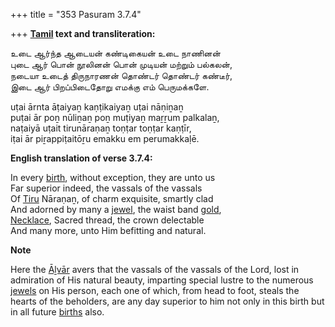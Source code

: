 +++
title = "353 Pasuram 3.7.4"

+++
**[Tamil](/definition/tamil#history "show Tamil definitions") text and transliteration:**

உடை ஆர்ந்த ஆடையன் கண்டிகையன் உடை நாணினன்  
புடை ஆர் பொன் நூலினன் பொன் முடியன் மற்றும் பல்கலன்,  
நடையா உடைத் திருநாரணன் தொண்டர் தொண்டர் கண்டீர்,  
இடை ஆர் பிறப்பிடைதோறு எமக்கு எம் பெருமக்களே.

uṭai ārnta āṭaiyaṉ kaṇṭikaiyaṉ uṭai nāṇiṉaṉ  
puṭai ār poṉ nūliṉaṉ poṉ muṭiyaṉ maṟṟum palkalaṉ,  
naṭaiyā uṭait tirunāraṇaṉ toṇṭar toṇṭar kaṇṭīr,  
iṭai ār piṟappiṭaitōṟu emakku em perumakkaḷē.

**English translation of verse 3.7.4:**

In every [birth](/definition/birth#history "show birth definitions"), without exception, they are unto us  
Far superior indeed, the vassals of the vassals  
Of [Tiru](/definition/tiru#history "show Tiru definitions") Nāraṇaṉ, of charm exquisite, smartly clad  
And adorned by many a [jewel](/definition/jewel#history "show jewel definitions"), the waist band [gold](/definition/gold#history "show gold definitions"),  
[Necklace](/definition/necklace#history "show Necklace definitions"), Sacred thread, the crown delectable  
And many more, unto Him befitting and natural.

**Note**

Here the [Āḻvār](/definition/aḻvar#vaishnavism "show Āḻvār definitions") avers that the vassals of the vassals of the Lord, lost in admiration of His natural beauty, imparting special lustre to the numerous [jewels](/definition/jewel#history "show jewels definitions") on His person, each one of which, from head to foot, steals the hearts of the beholders, are any day superior to him not only in this birth but in all future [births](/definition/birth#history "show births definitions") also.


